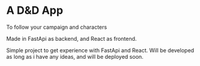 # A D&D App
To follow your campaign and characters

Made in FastApi as backend, and React as frontend.

Simple project to get experience with FastApi and React. Will be developed as long as i have any ideas, and will be deployed soon.